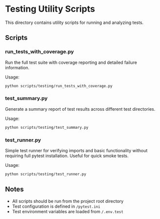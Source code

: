 # Testing Utility Scripts

This directory contains utility scripts for running and analyzing tests.

## Scripts

### run_tests_with_coverage.py
Run the full test suite with coverage reporting and detailed failure information.

Usage:
```bash
python scripts/testing/run_tests_with_coverage.py
```

### test_summary.py
Generate a summary report of test results across different test directories.

Usage:
```bash
python scripts/testing/test_summary.py
```

### test_runner.py
Simple test runner for verifying imports and basic functionality without requiring full pytest installation. Useful for quick smoke tests.

Usage:
```bash
python scripts/testing/test_runner.py
```

## Notes

- All scripts should be run from the project root directory
- Test configuration is defined in `/pytest.ini`
- Test environment variables are loaded from `/.env.test`